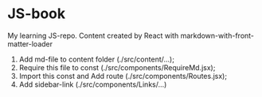 # JS-book
My learning JS-repo. Content created by React with markdown-with-front-matter-loader

1. Add md-file to content folder (./src/content/...);
2. Require this file to const (./src/components/RequireMd.jsx);
3. Import this const and Add route (./src/components/Routes.jsx);
4. Add sidebar-link (./src/components/Links/...)
